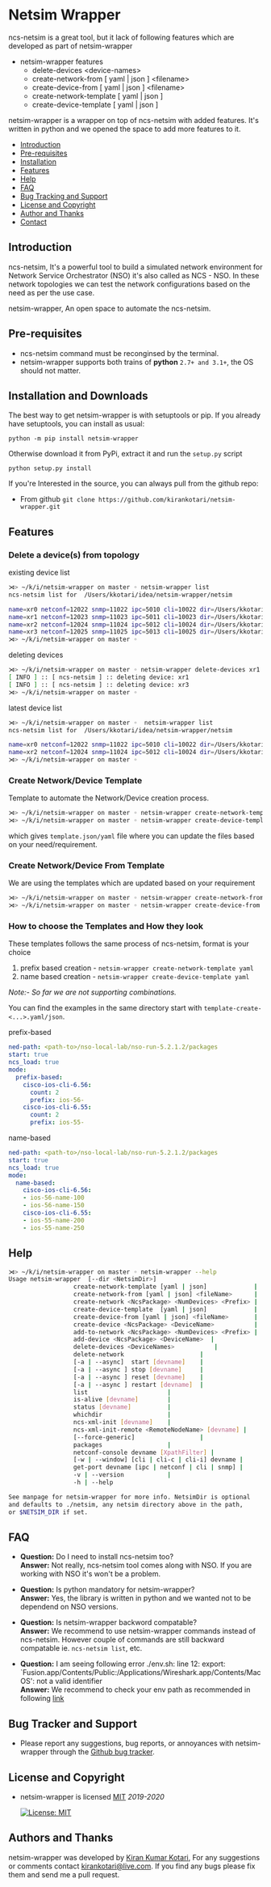 # Netsim Wrapper

ncs-netsim is a great tool, but it lack of following features which are developed as part of netsim-wrapper

- netsim-wrapper features  
  - delete-devices \<device-names>
  - create-network-from [ yaml | json ] \<filename>
  - create-device-from [ yaml | json ] \<filename>
  - create-network-template [ yaml | json ]
  - create-device-template [ yaml | json ]

netsim-wrapper is a wrapper on top of ncs-netsim with added features. It's written in python and we opened the space to add more features to it.

- [Introduction](#introduction)
- [Pre-requisites](#pre-requisites)
- [Installation](#installation)
- [Features](#features)
- [Help](#help)
- [FAQ](#faq)
- [Bug Tracking and Support](#bug-tracking-and-support)
- [License and Copyright](#license-and-copyrights)
- [Author and Thanks](#author-and-thanks)
- [Contact](#contact)

## Introduction

ncs-netsim, It's a powerful tool to build a simulated network environment for Network Service Orchestrator (NSO) it's also called as NCS - NSO. In these network topologies we can test the network configurations based on the need as per the use case.

netsim-wrapper, An open space to automate the ncs-netsim.

## Pre-requisites

- ncs-netsim command must be reconginsed by the terminal.
- netsim-wrapper supports both trains of **python** `2.7+ and 3.1+`, the OS should not matter.

## Installation and Downloads

The best way to get netsim-wrapper is with setuptools or pip. If you already have setuptools, you can install as usual:

`python -m pip install netsim-wrapper`

Otherwise download it from PyPi, extract it and run the `setup.py` script

`python setup.py install`

If you're Interested in the source, you can always pull from the github repo:

- From github `git clone https://github.com/kirankotari/netsim-wrapper.git`

## Features

### Delete a device(s) from topology

existing device list

```bash
⋊> ~/k/i/netsim-wrapper on master ◦ netsim-wrapper list
ncs-netsim list for  /Users/kkotari/idea/netsim-wrapper/netsim

name=xr0 netconf=12022 snmp=11022 ipc=5010 cli=10022 dir=/Users/kkotari/idea/netsim-wrapper/netsim/xr/xr0
name=xr1 netconf=12023 snmp=11023 ipc=5011 cli=10023 dir=/Users/kkotari/idea/netsim-wrapper/netsim/xr/xr1
name=xr2 netconf=12024 snmp=11024 ipc=5012 cli=10024 dir=/Users/kkotari/idea/netsim-wrapper/netsim/xr/xr2
name=xr3 netconf=12025 snmp=11025 ipc=5013 cli=10025 dir=/Users/kkotari/idea/netsim-wrapper/netsim/xr/xr3
⋊> ~/k/i/netsim-wrapper on master ◦
```

deleting devices

```bash
⋊> ~/k/i/netsim-wrapper on master ◦ netsim-wrapper delete-devices xr1 xr3
[ INFO ] :: [ ncs-netsim ] :: deleting device: xr1
[ INFO ] :: [ ncs-netsim ] :: deleting device: xr3
⋊> ~/k/i/netsim-wrapper on master ◦
```

latest device list

```bash
⋊> ~/k/i/netsim-wrapper on master ◦  netsim-wrapper list
ncs-netsim list for  /Users/kkotari/idea/netsim-wrapper/netsim

name=xr0 netconf=12022 snmp=11022 ipc=5010 cli=10022 dir=/Users/kkotari/idea/netsim-wrapper/netsim/xr/xr0
name=xr2 netconf=12024 snmp=11024 ipc=5012 cli=10024 dir=/Users/kkotari/idea/netsim-wrapper/netsim/xr/xr2
⋊> ~/k/i/netsim-wrapper on master ◦
```

### Create Network/Device Template

Template to automate the Network/Device creation process.

```bash
⋊> ~/k/i/netsim-wrapper on master ◦ netsim-wrapper create-network-template [yaml | json]
⋊> ~/k/i/netsim-wrapper on master ◦ netsim-wrapper create-device-template [yaml | json]
```

which gives `template.json/yaml` file where you can update the files based on your need/requirement.

### Create Network/Device From Template

We are using the templates which are updated based on your requirement

```bash
⋊> ~/k/i/netsim-wrapper on master ◦ netsim-wrapper create-network-from [yaml | json] <filename>
⋊> ~/k/i/netsim-wrapper on master ◦ netsim-wrapper create-device-from [yaml | json] <filename>
```

### How to choose the Templates and How they look

These templates follows the same process of ncs-netsim, format is your choice

1. prefix based creation - `netsim-wrapper create-network-template yaml`
2. name based creation - `netsim-wrapper create-device-template yaml`

_Note:- So far we are not supporting combinations._

You can find the examples in the same directory start with `template-create-<...>.yaml/json`.

prefix-based

```yaml
ned-path: <path-to>/nso-local-lab/nso-run-5.2.1.2/packages
start: true
ncs_load: true
mode:
  prefix-based:
    cisco-ios-cli-6.56:
      count: 2
      prefix: ios-56-
    cisco-ios-cli-6.55:
      count: 2
      prefix: ios-55-
```

name-based

```yaml
ned-path: <path-to>/nso-local-lab/nso-run-5.2.1.2/packages
start: true
ncs_load: true
mode:
  name-based:
    cisco-ios-cli-6.56:
    - ios-56-name-100
    - ios-56-name-150
    cisco-ios-cli-6.55:
    - ios-55-name-200
    - ios-55-name-250
```

## Help

```bash
⋊> ~/k/i/netsim-wrapper on master ◦ netsim-wrapper --help
Usage netsim-wrapper  [--dir <NetsimDir>]
                  create-network-template [yaml | json]             |
                  create-network-from [yaml | json] <fileName>      |
                  create-network <NcsPackage> <NumDevices> <Prefix> |
                  create-device-template  [yaml | json]             |
                  create-device-from [yaml | json] <fileName>       |
                  create-device <NcsPackage> <DeviceName>           |
                  add-to-network <NcsPackage> <NumDevices> <Prefix> |
                  add-device <NcsPackage> <DeviceName>  |
                  delete-devices <DeviceNames>           |
                  delete-network                     |
                  [-a | --async]  start [devname]    |
                  [-a | --async ] stop [devname]     |
                  [-a | --async ] reset [devname]    |
                  [-a | --async ] restart [devname]  |
                  list                      |
                  is-alive [devname]        |
                  status [devname]          |
                  whichdir                  |
                  ncs-xml-init [devname]    |
                  ncs-xml-init-remote <RemoteNodeName> [devname] |
                  [--force-generic]                  |
                  packages                  |
                  netconf-console devname [XpathFilter] |
                  [-w | --window] [cli | cli-c | cli-i] devname |
                  get-port devname [ipc | netconf | cli | snmp] |
                  -v | --version            |
                  -h | --help

See manpage for netsim-wrapper for more info. NetsimDir is optional
and defaults to ./netsim, any netsim directory above in the path,
or $NETSIM_DIR if set.
```

## FAQ

- **Question:** Do I need to install ncs-netsim too?  
 **Answer:** Not really, ncs-netsim tool comes along with NSO. If you are working with NSO it's won't be a problem.  

- **Question:** Is python mandatory for netsim-wrapper?  
 **Answer:** Yes, the library is written in python and we wanted not to be dependend on NSO versions.  

- **Question:** Is netsim-wrapper backword compatable?  
 **Answer:** We recommend to use netsim-wrapper commands instead of ncs-netsim. However couple of commands are still backward compatable ie. `ncs-netsim list`, etc.  

- **Question:** I am seeing following error ./env.sh: line 12: export: `Fusion.app/Contents/Public:/Applications/Wireshark.app/Contents/MacOS': not a valid identifier  
 **Answer:** We recommend to check your env path as recommended in following [link](https://apple.stackexchange.com/questions/313520/how-can-one-use-etc-paths-d-to-add-a-path-with-spaces-in-it-to-path)

## Bug Tracker and Support

- Please report any suggestions, bug reports, or annoyances with netsim-wrapper through the [Github bug tracker](https://github.com/kirankotari/netsim-wrapper/issues).

## License and Copyright

- netsim-wrapper is licensed [MIT](http://opensource.org/licenses/mit-license.php) *2019-2020*

   [![License: MIT](https://img.shields.io/badge/License-MIT-yellow.svg)](https://opensource.org/licenses/MIT)

## Authors and Thanks

netsim-wrapper was developed by [Kiran Kumar Kotari](https://github.com/kirankotari), For any suggestions or comments contact kirankotari@live.com. If you find any bugs please fix them and send me a pull request.
